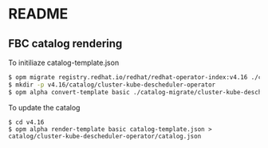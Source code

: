 # README

## FBC catalog rendering

To initiliaze catalog-template.json

```sh
$ opm migrate registry.redhat.io/redhat/redhat-operator-index:v4.16 ./catalog-migrate
$ mkdir -p v4.16/catalog/cluster-kube-descheduler-operator
$ opm alpha convert-template basic ./catalog-migrate/cluster-kube-descheduler-operator/catalog.json > v4.16/catalog-template.json
```

To update the catalog

```
$ cd v4.16
$ opm alpha render-template basic catalog-template.json > catalog/cluster-kube-descheduler-operator/catalog.json
```
